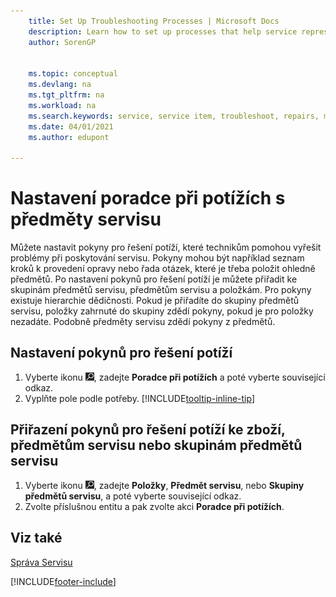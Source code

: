```yaml
---
    title: Set Up Troubleshooting Processes | Microsoft Docs
    description: Learn how to set up processes that help service representatives identify and resolve issues with service items.
    author: SorenGP

    
    ms.topic: conceptual
    ms.devlang: na
    ms.tgt_pltfrm: na
    ms.workload: na
    ms.search.keywords: service, service item, troubleshoot, repairs, maintenance
    ms.date: 04/01/2021
    ms.author: edupont

---
```


# Nastavení poradce při potížích s předměty servisu
Můžete nastavit pokyny pro řešení potíží, které technikům pomohou vyřešit problémy při poskytování servisu. Pokyny mohou být například seznam kroků k provedení opravy nebo řada otázek, které je třeba položit ohledně předmětů. Po nastavení pokynů pro řešení potíží je můžete přiřadit ke skupinám předmětů servisu, předmětům servisu a položkám. Pro pokyny existuje hierarchie dědičnosti. Pokud je přiřadíte do skupiny předmětů servisu, položky zahrnuté do skupiny zdědí pokyny, pokud je pro položky nezadáte. Podobně předměty servisu zdědí pokyny z předmětů.

## Nastavení pokynů pro řešení potíží
1. Vyberte ikonu ![Žárovky, která otevře funkci Řekněte mi.](media/ui-search/search_small.png "Řekněte mi, co chcete dělat"), zadejte **Poradce při potížích** a poté vyberte související odkaz.
2. Vyplňte pole podle potřeby. [!INCLUDE[tooltip-inline-tip](includes/tooltip-inline-tip_md.md)]

## Přiřazení pokynů pro řešení potíží ke zboží, předmětům servisu nebo skupinám předmětů servisu
1. Vyberte ikonu ![Žárovky, která otevře funkci Řekněte mi](media/ui-search/search_small.png "Řekněte mi, co chcete dělat"), zadejte **Položky**, **Předmět servisu**, nebo **Skupiny předmětů servisu**,  a poté vyberte související odkaz.
2. Zvolte příslušnou entitu a pak zvolte akci **Poradce při potížích**.

## Viz také
[Správa Servisu](service-service.md)

[!INCLUDE[footer-include](includes/footer-banner.md)]